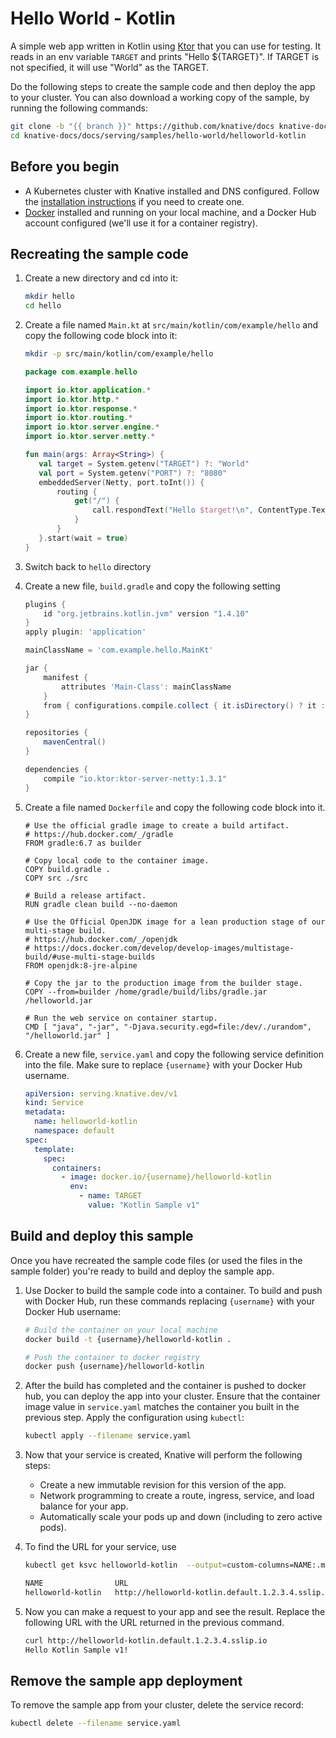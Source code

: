 # Hello World - Kotlin

A simple web app written in Kotlin using [Ktor](https://ktor.io/) that you can
use for testing. It reads in an env variable `TARGET` and prints "Hello
\${TARGET}". If TARGET is not specified, it will use "World" as the TARGET.

Do the following steps to create the sample code and then deploy the app to your
cluster. You can also download a working copy of the sample, by running the
following commands:

```bash
git clone -b "{{ branch }}" https://github.com/knative/docs knative-docs
cd knative-docs/docs/serving/samples/hello-world/helloworld-kotlin
```

## Before you begin

- A Kubernetes cluster with Knative installed and DNS configured. Follow the
  [installation instructions](../../../../install/) if you need to
  create one.
- [Docker](https://www.docker.com) installed and running on your local machine,
  and a Docker Hub account configured (we'll use it for a container registry).

## Recreating the sample code

1. Create a new directory and cd into it:

   ```bash
   mkdir hello
   cd hello
   ```

2. Create a file named `Main.kt` at `src/main/kotlin/com/example/hello` and copy
   the following code block into it:

   ```bash
   mkdir -p src/main/kotlin/com/example/hello
   ```

   ```kotlin
   package com.example.hello

   import io.ktor.application.*
   import io.ktor.http.*
   import io.ktor.response.*
   import io.ktor.routing.*
   import io.ktor.server.engine.*
   import io.ktor.server.netty.*

   fun main(args: Array<String>) {
      val target = System.getenv("TARGET") ?: "World"
      val port = System.getenv("PORT") ?: "8080"
      embeddedServer(Netty, port.toInt()) {
          routing {
              get("/") {
                  call.respondText("Hello $target!\n", ContentType.Text.Html)
              }
          }
      }.start(wait = true)
   }
   ```

3. Switch back to `hello` directory

4. Create a new file, `build.gradle` and copy the following setting

   ```groovy
   plugins {
       id "org.jetbrains.kotlin.jvm" version "1.4.10"
   }
   apply plugin: 'application'

   mainClassName = 'com.example.hello.MainKt'

   jar {
       manifest {
           attributes 'Main-Class': mainClassName
       }
       from { configurations.compile.collect { it.isDirectory() ? it : zipTree(it) } }
   }

   repositories {
       mavenCentral()
   }

   dependencies {
       compile "io.ktor:ktor-server-netty:1.3.1"
   }
   ```

5. Create a file named `Dockerfile` and copy the following code block into it.

   ```docker
   # Use the official gradle image to create a build artifact.
   # https://hub.docker.com/_/gradle
   FROM gradle:6.7 as builder

   # Copy local code to the container image.
   COPY build.gradle .
   COPY src ./src

   # Build a release artifact.
   RUN gradle clean build --no-daemon

   # Use the Official OpenJDK image for a lean production stage of our multi-stage build.
   # https://hub.docker.com/_/openjdk
   # https://docs.docker.com/develop/develop-images/multistage-build/#use-multi-stage-builds
   FROM openjdk:8-jre-alpine

   # Copy the jar to the production image from the builder stage.
   COPY --from=builder /home/gradle/build/libs/gradle.jar /helloworld.jar

   # Run the web service on container startup.
   CMD [ "java", "-jar", "-Djava.security.egd=file:/dev/./urandom", "/helloworld.jar" ]
   ```

6. Create a new file, `service.yaml` and copy the following service definition
   into the file. Make sure to replace `{username}` with your Docker Hub
   username.

   ```yaml
   apiVersion: serving.knative.dev/v1
   kind: Service
   metadata:
     name: helloworld-kotlin
     namespace: default
   spec:
     template:
       spec:
         containers:
           - image: docker.io/{username}/helloworld-kotlin
             env:
               - name: TARGET
                 value: "Kotlin Sample v1"
   ```

## Build and deploy this sample

Once you have recreated the sample code files (or used the files in the sample
folder) you're ready to build and deploy the sample app.

1. Use Docker to build the sample code into a container. To build and push with
   Docker Hub, run these commands replacing `{username}` with your Docker Hub
   username:

   ```bash
   # Build the container on your local machine
   docker build -t {username}/helloworld-kotlin .

   # Push the container to docker registry
   docker push {username}/helloworld-kotlin
   ```

1. After the build has completed and the container is pushed to docker hub, you
   can deploy the app into your cluster. Ensure that the container image value
   in `service.yaml` matches the container you built in the previous step. Apply
   the configuration using `kubectl`:

   ```bash
   kubectl apply --filename service.yaml
   ```

1. Now that your service is created, Knative will perform the following steps:

   - Create a new immutable revision for this version of the app.
   - Network programming to create a route, ingress, service, and load balance
     for your app.
   - Automatically scale your pods up and down (including to zero active pods).

1. To find the URL for your service, use

   ```bash
   kubectl get ksvc helloworld-kotlin  --output=custom-columns=NAME:.metadata.name,URL:.status.url

   NAME                URL
   helloworld-kotlin   http://helloworld-kotlin.default.1.2.3.4.sslip.io
   ```

1. Now you can make a request to your app and see the result. Replace
   the following URL with the URL returned in the previous command.

   ```bash
   curl http://helloworld-kotlin.default.1.2.3.4.sslip.io
   Hello Kotlin Sample v1!
   ```

## Remove the sample app deployment

To remove the sample app from your cluster, delete the service record:

```bash
kubectl delete --filename service.yaml
```
